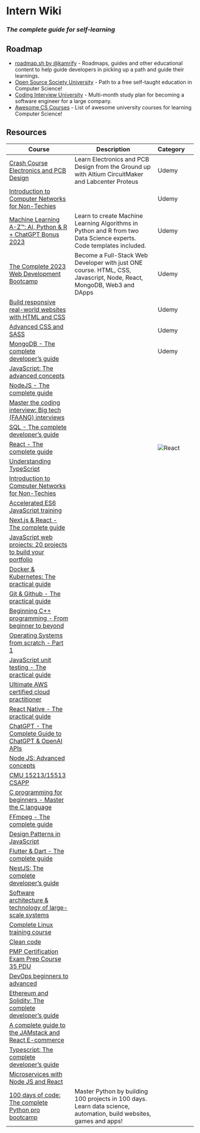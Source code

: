 # Intern Wiki

### _The complete guide for self-learning_

## Roadmap
- [roadmap.sh by @kamrify](https://roadmap.sh/) - Roadmaps, guides and other educational content to help guide developers in picking up a path and guide their learnings.
- [Open Source Society University](https://github.com/ossu/computer-science) - Path to a free self-taught education in Computer Science!
- [Coding Interview University](https://github.com/jwasham/coding-interview-university) - Multi-month study plan for becoming a software engineer for a large company.
- [Awesome CS Courses](https://github.com/prakhar1989/awesome-courses) - List of awesome university courses for learning Computer Science!

## Resources

| Course                                                                                                              | Description                                                                                                         | Category |    |
|---------------------------------------------------------------------------------------------------------------------|---------------------------------------------------------------------------------------------------------------------|----------|----|
| [Crash Course Electronics and PCB Design](https://nlbsg.udemy.com/course/crash-course-electronics-and-pcb-design/)  | Learn Electronics and PCB Design from the Ground up with Altium CircuitMaker and Labcenter Proteus                  | Udemy    |    |
| [Introduction to Computer Networks for Non-Techies](https://nlbsg.udemy.com/course/introduction-to-computer-networks/)                                                               |                                                                                                                     | Udemy    |    |
| [Machine Learning A-Z™: AI, Python & R + ChatGPT Bonus 2023](https://nlbsg.udemy.com/course/machinelearning/)       | Learn to create Machine Learning Algorithms in Python and R from two Data Science experts. Code templates included. | Udemy    |    |
| [The Complete 2023 Web Development Bootcamp](https://nlbsg.udemy.com/course/the-complete-web-development-bootcamp/) | Become a Full-Stack Web Developer with just ONE course. HTML, CSS, Javascript, Node, React, MongoDB, Web3 and DApps | Udemy    |    |
| [Build responsive real-world websites with HTML and CSS]()                                                          |                                                                                                                     | Udemy    |    |
| [Advanced CSS and SASS]()                                                                                           |                                                                                                                     | Udemy    |    |
| [MongoDB - The complete developer’s guide]()                                                                        |                                                                                                                     | Udemy    |    |
| [JavaScript: The advanced concepts]()                                                                               |                                                                                                                     |          |    |
| [NodeJS - The complete guide]()                                                                                     |                                                                                                                     |          |    |
| [Master the coding interview: Big tech (FAANG) interviews]()                                                        |                                                                                                                     |          |    |
| [SQL - The complete developer’s guide]()                                                                            |                                                                                                                     |          |    |
| [React - The complete guide]()                                                                                      |                                                                                                                     | ![React](https://img.shields.io/badge/-ReactJs-61DAFB?logo=react&logoColor=white&logoWidth=30)         |    |
| [Understanding TypeScript]()                                                                                        |                                                                                                                     |          |    |
| [Introduction to Computer Networks for Non-Techies]()                                                               |                                                                                                                     |          |    |
| [Accelerated ES6 JavaScript training]()                                                                             |                                                                                                                     |          |    |
| [Next.js & React - The complete guide]()                                                                            |                                                                                                                     |          |    |
| [JavaScript web projects: 20 projects to build your portfolio]()                                                    |                                                                                                                     |          |    |
| [Docker & Kubernetes: The practical guide]()                                                                        |                                                                                                                     |          |    |
| [Git & Github - The practical guide]()                                                                              |                                                                                                                     |          |    |
| [Beginning C++ programming - From beginner to beyond]()                                                             |                                                                                                                     |          |    |
| [Operating Systems from scratch - Part 1]()                                                                         |                                                                                                                     |          |    |
| [JavaScript unit testing - The practical guide]()                                                                   |                                                                                                                     |          |    |
| [Ultimate AWS certified cloud practitioner]()                                                                       |                                                                                                                     |          |    |
| [React Native - The practical guide]()                                                                              |                                                                                                                     |          |    |
| [ChatGPT - The Complete Guide to ChatGPT & OpenAI APIs]()                                                           |                                                                                                                     |          |    |
| [Node JS: Advanced concepts]()                                                                                      |                                                                                                                     |          |    |
| [CMU 15213/15513 CSAPP]()                                                                                           |                                                                                                                     |          |    |
| [C programming for beginners - Master the C language]()                                                             |                                                                                                                     |          |    |
| [FFmpeg - The complete guide]()                                                                                     |                                                                                                                     |          |    |
| [Design Patterns in JavaScript]()                                                                                   |                                                                                                                     |          |    |
| [Flutter & Dart - The complete guide]()                                                                             |                                                                                                                     |          |    |
| [NestJS: The complete developer’s guide]()                                                                          |                                                                                                                     |          |    |
| [Software architecture & technology of large-scale systems]()                                                       |                                                                                                                     |          |    |
| [Complete Linux training course]()                                                                                  |                                                                                                                     |          |    |
| [Clean code]()                                                                                                      |                                                                                                                     |          |    |
| [PMP Certification Exam Prep Course 35 PDU]()                                                                       |                                                                                                                     |          |    |
| [DevOps beginners to advanced]()                                                                                    |                                                                                                                     |          |    |
| [Ethereum and Solidity: The complete developer’s guide]()                                                           |                                                                                                                     |          |    |
| [A complete guide to the JAMstack and React E-commerce]()                                                           |                                                                                                                     |          |    |
| [Typescript: The complete developer’s guide]()                                                                      |                                                                                                                     |          |    |
| [Microservices with Node JS and React]()                                                                            |                                                                                                                     |          |    |
| [100 days of code: The complete Python pro bootcamp](https://nlbsg.udemy.com/course/100-days-of-code/)              | Master Python by building 100 projects in 100 days. Learn data science, automation, build websites, games and apps! |          |    |
